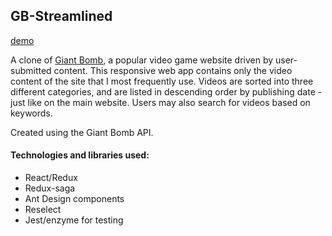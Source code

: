 ## GB-Streamlined

[demo](http://gb-streamlined.s3-website-us-west-1.amazonaws.com/)

A clone of [Giant Bomb](https://www.giantbomb.com/), a popular video game website driven by user-submitted content. This responsive web app contains only the video content of the site that I most frequently use. Videos are sorted into three different categories, and are listed in descending order  by publishing date - just like on the main website. Users may also search for videos based on keywords.

Created using the Giant Bomb API.

#### Technologies and libraries used:
- React/Redux
- Redux-saga
- Ant Design components
- Reselect
- Jest/enzyme for testing
